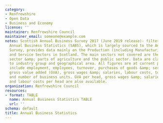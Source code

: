 ```yaml
---
category:
- Renfrewshire
- Open Data
- Business and Economy
license: ''
maintainer: Renfrewshire Council
maintainer_email: someone@example.com
notes: Scottish Annual Business Survey 2017 (June 2019 release)- filtered for Renfrewshire.Scottish
  Annual Business Statistics (SABS), which is largely sourced to the Annual Business
  Survey, provides data mainly on the Production (including Manufacturing), Construction
  and Service Sectors in Scotland. The main sectors not covered are the financial
  sector &amp; parts of agriculture and the public sector. Data are classified according
  to industry group and geographical area. All figures are at current prices.Variables
  include employment, employees, turnover, purchases of goods &amp; services, approximate
  gross value added (GVA), gross wages &amp; salaries, labour costs, total output
  and number of business units. GVA per head, gross wages &amp; salaries per head
  and labour costs per head are also available.
organization: Renfrewshire Council
resources:
- format: TABLE
  name: Annual Business Statistics TABLE
  url: ''
schema: default
title: Annual Business Statistics
---
```

